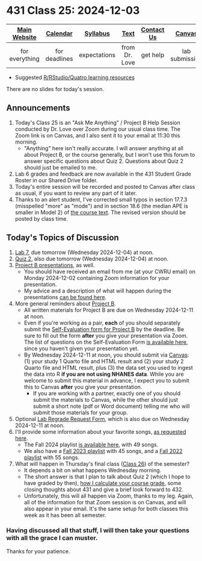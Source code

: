 # 431 Class 25: 2024-12-03

[Main Website](https://thomaselove.github.io/431-2024/) | [Calendar](https://thomaselove.github.io/431-2024/calendar.html) | [Syllabus](https://thomaselove.github.io/431-syllabus-2024/) | [Text](https://thomaselove.github.io/431-book/) | [Contact Us](https://thomaselove.github.io/431-2024/contact.html) | [Canvas](https://canvas.case.edu) | [Data and Code](https://github.com/THOMASELOVE/431-data)
:-----------: | :--------------: | :----------: | :---------: | :-------------: | :-----------: | :------------:
for everything | for deadlines | expectations | from Dr. Love | get help | lab submission | for downloads

- Suggested [R/RStudio/Quatro learning resources](https://thomaselove.github.io/431-2024/resources.html)

There are no slides for today's session.

## Announcements

1. Today's Class 25 is an "Ask Me Anything" / Project B Help Session conducted by Dr. Love over Zoom during our usual class time. The Zoom link is on Canvas, and I also sent it to your email at 11:30 this morning.
    - "Anything" here isn't really accurate. I will answer anything at all about Project B, or the course generally, but I won't use this forum to answer specific questions about Quiz 2. Questions about Quiz 2 should just be emailed to me.
2. Lab 6 grades and feedback are now available in the 431 Student Grade Roster in our Shared Drive folder.
3. Today's entire session will be recorded and posted to Canvas after class as usual, if you want to review any part of it later.
4. Thanks to an alert student, I've corrected small typos in section 17.7.3 (misspelled "more" as "mode") and in section 18.6 (the median APE is smaller in Model 2) of [the course text](https://thomaselove.github.io/431-book/). The revised version should be posted by class time.

## Today's Topics of Discussion

1. [Lab 7](https://github.com/THOMASELOVE/431-labs-2024/tree/main/lab7), due tomorrow (Wednesday 2024-12-04) at noon.
2. [Quiz 2](https://github.com/THOMASELOVE/431-quizzes-2024/tree/main/quiz2), also due tomorrow (Wednesday 2024-12-04) at noon.
3. [Project B presentations](https://github.com/THOMASELOVE/431-classes-2024/blob/main/projectB/schedule.md), as well.
    - You should have received an email from me (at your CWRU email) on Monday 2024-12-02 containing Zoom information for your presentation.
    - My advice and a description of what will happen during the presentations [can be found here](https://thomaselove.github.io/431-projectB-2024/checklist.html#oral-presentation-of-results).
4. More general reminders about [Project B](https://thomaselove.github.io/431-projectB-2024/).
    - All written materials for Project B are due on Wednesday 2024-12-11 at noon.
    - Even if you're working as a pair, **each** of you should separately submit the [Self-Evaluation form for Project B](https://bit.ly/431-2024-projectB-self-evaluation) by the deadline. Be sure to fill out the form **after** you give your presentation via Zoom. The list of questions on the Self-Evaluation Form [is available here](https://github.com/THOMASELOVE/431-classes-2024/blob/main/projectB/self-eval-questions.md), since you haven't given your presentation yet.
    - By Wednesday 2024-12-11 at noon, you should submit via [Canvas](https://canvas.case.edu): (1) your study 1 Quarto file and HTML result and (2) your study 2 Quarto file and HTML result, plus (3) the data set you used to ingest the data into R **if you are not using NHANES data**. While you are welcome to submit this material in advance, I expect you to submit this to Canvas **after** you give your presentation.
        - If you are working with a partner, exactly one of you should submit the materials to Canvas, while the other should just submit a short note (pdf or Word document) telling me who will submit those materials for your group.
5. Optional [Lab Regrade Request Form](https://bit.ly/431-2024-lab-regrade-request), which is also due on Wednesday 2024-12-11 at noon.
6. I'll provide some information about your favorite songs, [as requested here](https://thomaselove.github.io/431-projectB-2024/checklist.html#a-special-note).
    - The Fall 2024 playlist [is available here](https://www.youtube.com/watch?v=4G-YQA_bsOU&list=PL1WkTI58HjcjAdtJOkV3GFtFCEZR82Jmn), with 49 songs.
    - We also have a [Fall 2023 playlist](https://www.youtube.com/watch?v=SmjG6p8LN4o&list=PL1WkTI58Hjcivws3CSv-xCLROR7-cEFgH) with 45 songs, and a [Fall 2022 playlist](https://www.youtube.com/watch?v=N-q559-hhUA&list=PL1WkTI58HjchPCLLYcV3q48LluH5z8aeN) with 55 songs.
7. What will happen in Thursday's final class ([Class 26](https://github.com/THOMASELOVE/431-classes-2024/tree/main/class26)) of the semester?
    - It depends a bit on what happens Wednesday morning.
    - The short answer is that I plan to talk about Quiz 2 (which I hope to have graded by then), [how I calculate your course grade](https://github.com/THOMASELOVE/431-classes-2024/blob/main/class25/431-grade-calculation-2024-fall.pdf), some closing thoughts about 431 and give a brief look forward to 432.
    - Unfortunately, this will all happen via Zoom, thanks to my leg. Again, all of the information for that Zoom session is on Canvas, and will also appear in your email. It's the same setup for both classes this week as it has been all semester.

### Having discussed all that stuff, I will then take your questions with all the grace I can muster.

Thanks for your patience.


